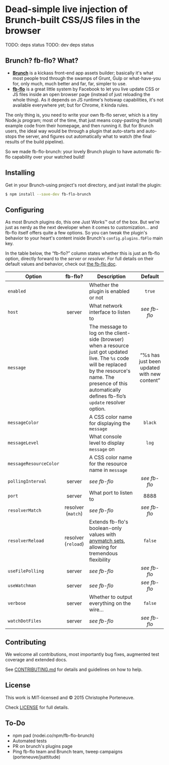 # Dead-simple live injection of Brunch-built CSS/JS files in the browser

TODO: deps status
TODO: dev deps status

## Brunch?  fb-flo?  What?

* **[Brunch](http://brunch.io)** is a kickass front-end app assets builder; basically it's what most people trod through the swamps of Grunt, Gulp or what-have-you for, only much, much better and far, far, simpler to use.
* **[fb-flo](https://facebook.github.io/fb-flo/)** is a great little system by Facebook to let you live update CSS or JS files inside an open browser page (instead of just reloading the whole thing).  As it depends on JS runtime's hotswap capabilities, it's not available everywhere yet; but for Chrome, it kinda rules.

The only thing is, you need to write your own fb-flo server, which is a tiny Node.js program; most of the time, that just means copy-pasting the (small) example code from their homepage, and then running it.  But for Brunch users, the ideal way would be through a plugin that auto-starts and auto-stops the server, and figures out automatically what to watch (the final results of the build pipeline).

So we made fb-flo-brunch: your lovely Brunch plugin to have automatic fb-flo capability over your watched build!

## Installing

Get in your Brunch-using project's root directory, and just install the plugin:

```sh
$ npm install --save-dev fb-flo-brunch
```

## Configuring

As most Brunch plugins do, this one Just Works™ out of the box.  But we're just as nerdy as the next developer when it comes to customization… and fb-flo itself offers quite a few options.  So you can tweak the plugin's behavior to your heart's content inside Brunch's `config.plugins.fbFlo` main key.

In the table below, the “fb-flo?” column states whether this is just an fb-flo option, directly forward to the *server* or *resolver*.  For full details on their default values and behavior, check out [the fb-flo doc](https://github.com/facebook/fb-flo#usage).

| Option    | fb-flo? | Description | Default |
| --------- |:-------:| ----------- |:-------:|
| `enabled` |         | Whether the plugin is enabled or not | `true` |
| `host`    | server  | What network interface to listen to | *see fb-flo* |
| `message` |         | The message to log on the client-side (browser) when a resource just got updated live.  The `%s` code will be replaced by the resource's name.  The presence of this automatically defines fb-flo’s `update` resolver option. | “%s has just been updated with new content” |
| `messageColor` | | A CSS color name for displaying the `message` | `black` |
| `messageLevel` | | What console level to display `message` on | `log` |
| `messageResourceColor` | | A CSS color name for the resource name in `message` | |
| `pollingInterval` | server | *see fb-flo* | *see fb-flo* |
| `port`    | server | What port to listen to | 8888 |
| `resolverMatch` | resolver (`match`) | *see fb-flo* | *see fb-flo* |
| `resolverReload` | resolver (`reload`) | Extends fb-flo's boolean-only values with [anymatch sets](https://www.npmjs.com/package/anymatch), allowing for tremendous flexibility | `false` |
| `useFilePolling` | server | *see fb-flo* | *see fb-flo* |
| `useWatchman` | server | *see fb-flo* | *see fb-flo* |
| `verbose` | server | Whether to output everything on the wire… | `false` |
| `watchDotFiles` | server | *see fb-flo* | *see fb-flo* |

## Contributing

We welcome all contributions, most importantly bug fixes, augmented test coverage and extended docs.

See [CONTRIBUTING.md](CONTRIBUTING.md) for details and guidelines on how to help.

## License

This work is MIT-licensed and © 2015 Christophe Porteneuve.

Check [LICENSE](LICENSE) for full details.

## To-Do

- npm pad (nodei.co/npm/fb-flo-brunch)
- Automated tests
- PR on brunch's plugins page
- Ping fb-flo team and Brunch team, tweep campaigns (porteneuve/jsattitude)
